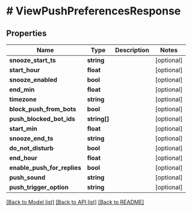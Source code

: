 # # ViewPushPreferencesResponse

## Properties

Name | Type | Description | Notes
------------ | ------------- | ------------- | -------------
**snooze_start_ts** | **string** |  | [optional]
**start_hour** | **float** |  | [optional]
**snooze_enabled** | **bool** |  | [optional]
**end_min** | **float** |  | [optional]
**timezone** | **string** |  | [optional]
**block_push_from_bots** | **bool** |  | [optional]
**push_blocked_bot_ids** | **string[]** |  | [optional]
**start_min** | **float** |  | [optional]
**snooze_end_ts** | **string** |  | [optional]
**do_not_disturb** | **bool** |  | [optional]
**end_hour** | **float** |  | [optional]
**enable_push_for_replies** | **bool** |  | [optional]
**push_sound** | **string** |  | [optional]
**push_trigger_option** | **string** |  | [optional]

[[Back to Model list]](../../README.md#models) [[Back to API list]](../../README.md#endpoints) [[Back to README]](../../README.md)
